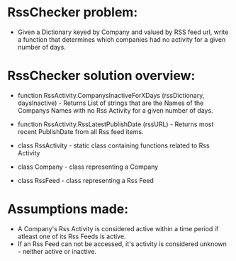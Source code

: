 
# RssChecker problem:

* Given a Dictionary keyed by Company and valued by RSS feed url, write a function that determines which companies had no activity for a given number of days.

# RssChecker solution overview:

* function RssActivity.CompanysInactiveForXDays (rssDictionary, daysInactive) - Returns List of strings that are the Names of the Companys Names with no Rss Activity for a given number of days.

* function RssActivity.RssLatestPublishDate (rssURL) - Returns most recent PublishDate from all Rss feed items.

* class RssActivity - static class containing functions related to Rss Activity

* class Company - class representing a Company

* class RssFeed - class representing a Rss Feed

# Assumptions made:

* A Company's Rss Activity is considered active within a time period if atleast one of its Rss Feeds is active.
* If an Rss Feed can not be accessed, it's activity is considered unknown - neither active or inactive.
